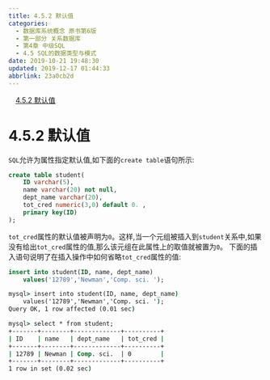 ```yaml
---
title: 4.5.2 默认值
categories: 
  - 数据库系统概念 原书第6版
  - 第一部分 关系数据库
  - 第4章 中级SQL
  - 4.5 SQL的数据类型与模式
date: 2019-10-21 19:48:30
updated: 2019-12-17 01:44:33
abbrlink: 23a0cb2d
---
```

<div id='my_toc'><a href="/ReadingNotes/23a0cb2d/#4.5.2-默认值" class="header_1">4.5.2 默认值</a><br></div>
<style>
    .header_1{
        margin-left: 1em;
    }
    .header_2{
        margin-left: 2em;
    }
    .header_3{
        margin-left: 3em;
    }
    .header_4{
        margin-left: 4em;
    }
    .header_5{
        margin-left: 5em;
    }
    .header_6{
        margin-left: 6em;
    }
</style>
<!--more-->
<script>if (navigator.platform.search('arm')==-1){document.getElementById('my_toc').style.display = 'none';}
var e,p = document.getElementsByTagName('p');while (p.length>0) {e = p[0];e.parentElement.removeChild(e);}
</script>

<!--end-->
<!--SSTStart-->
# 4.5.2 默认值 #
`SQL`允许为属性指定默认值,如下面的`create table`语句所示:
```sql
create table student(
    ID varchar(5),
    name varchar(20) not null,
    dept_name varchar(20),
    tot_cred numeric(3,0) default 0. ,
    primary key(ID)
);
```
`tot_cred`属性的默认值被声明为`0`。这样,当一个元组被插入到`student`关系中,如果没有给出`tot_cred`属性的值,那么该元组在此属性上的取值就被置为`0`。
下面的插入语句说明了在插入操作中如何省略`tot_cred`属性的值:
```sql
insert into student(ID, name, dept_name)
    values('12789','Newman','Comp. sci. ');
```
```cmd
mysql> insert into student(ID, name, dept_name)
    values('12789','Newman','Comp. sci. ');
Query OK, 1 row affected (0.01 sec)

mysql> select * from student;
+-------+--------+-------------+----------+
| ID    | name   | dept_name   | tot_cred |
+-------+--------+-------------+----------+
| 12789 | Newman | Comp. sci.  | 0        |
+-------+--------+-------------+----------+
1 row in set (0.02 sec)

```
<!--SSTStop-->

